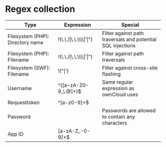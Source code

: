 Regex collection
==========

| Type | Expression | Special |
|---------|------------|------------|
| Filesystem (PHP): Directory name | !(\\.\\./&#124;\\.\\.\\\\\\\\&#124;'&#124;\") | Filter against path traversals and potential SQL injections
| Filesystem (PHP): Filename | !(\\.\\./&#124;\\.\\.\\\\\\\\&#124;'&#124;\") | Filter against path traversals
| Filesystem (SWF): Filename | !("&#124;') | Filter against cross-site flashing
| Username | ^([a-zA-Z0-9_\\.@]+)$ | Same regular expression as ownCloud uses
| Requesttoken | ^[a-z0-9]+$ |
| Password | | Passwords are allowed to contain any characters
| App ID | [a-zA-Z_\-0-9]+$ |